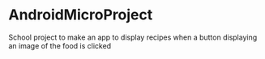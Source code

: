 # AndroidMicroProject
School project to make an app to display recipes when a button displaying an image of the food is clicked

